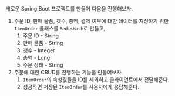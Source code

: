 새로운 Spring Boot 프로젝트를 만들어 다음을 진행해보자.

1. 주문 ID, 판매 물품, 갯수, 총액, 결제 여부에 대한 데이터를 지정하기 위한 `ItemOrder` 클래스를 `RedisHash`로 만들고,
    1. 주문 ID - String
    2. 판매 물품 - String
    3. 갯수 - Integer
    4. 총액 - Long
    5. 주문 상태 - String
2. 주문에 대한 CRUD를 진행하는 기능을 만들어보자.
    1. `ItemOrder`의 속성값들을 ID를 제외하고 클라이언트에서 전달해준다.
    2. 성공하면 저장된 `ItemOrder`를 사용자에게 응답해준다.